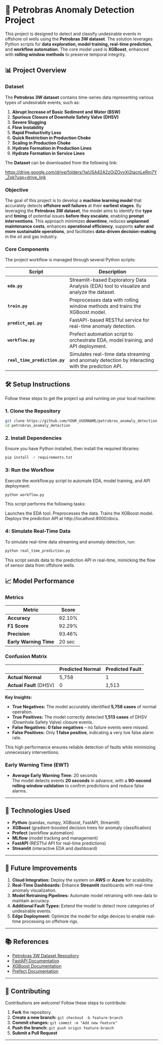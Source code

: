 # 🚢 Petrobras Anomaly Detection Project

This project is designed to detect and classify undesirable events in offshore oil wells using the **Petrobras 3W dataset**. The solution leverages Python scripts for **data exploration, model training, real-time prediction**, and **workflow automation**. The core model used is **XGBoost**, enhanced with **rolling window methods** to preserve temporal integrity.

## 📊 **Project Overview**

### **Dataset**

The **Petrobras 3W dataset** contains time-series data representing various types of undesirable events, such as:

1. **Abrupt Increase of Basic Sediment and Water (BSW)**
2. **Spurious Closure of Downhole Safety Valve (DHSV)**
3. **Severe Slugging**
4. **Flow Instability**
5. **Rapid Productivity Loss**
6. **Quick Restriction in Production Choke**
7. **Scaling in Production Choke**
8. **Hydrate Formation in Production Lines**
9. **Hydrate Formation in Service Lines**

The **Dataset** can be downloaded from the following link: 

https://drive.google.com/drive/folders/1wUSA42A2zOiZOyyXi2tacnLeRm7Y_Zok?usp=drive_link


### **Objective**

The goal of this project is to develop a **machine learning model** that accurately detects **offshore well failures** at their **earliest stages**. By leveraging the **Petrobras 3W dataset**, the model aims to identify the **type** and **timing** of potential issues **before they escalate**, enabling **prompt interventions**. This approach minimizes **downtime**, reduces **unplanned maintenance costs**, enhances **operational efficiency**, supports **safer and more sustainable operations**, and facilitates **data-driven decision-making** in the oil and gas industry.

### **Core Components**

The project workflow is managed through several Python scripts:

| **Script**                  | **Description**                                                                                         |
|------------------------------|---------------------------------------------------------------------------------------------------------|
| **`eda.py`**                | Streamlit-based Exploratory Data Analysis (EDA) tool to visualize and analyze the dataset.             |
| **`train.py`**              | Preprocesses data with rolling window methods and trains the XGBoost model.                            |
| **`predict_api.py`**        | FastAPI-based RESTful service for real-time anomaly detection.                                          |
| **`workflow.py`**           | Prefect automation script to orchestrate EDA, model training, and API deployment.                      |
| **`real_time_prediction.py`** | Simulates real-time data streaming and anomaly detection by interacting with the prediction API.        |

## 🛠️ **Setup Instructions**

Follow these steps to get the project up and running on your local machine:

### **1. Clone the Repository**

```bash
git clone https://github.com/YOUR_USERNAME/petrobras_anomaly_detection.git
cd petrobras_anomaly_detection
```

### **2. Install Dependencies**

Ensure you have Python installed, then install the required libraries:

```bash
pip install -r requirements.txt
```

### **3: Run the Workflow**

Execute the workflow.py script to automate EDA, model training, and API deployment:

```bash
python workflow.py
```
This script performs the following tasks:

Launches the EDA tool.
Preprocesses the data.
Trains the XGBoost model.
Deploys the prediction API at http://localhost:8000/docs.

### **4: Simulate Real-Time Data**

To simulate real-time data streaming and anomaly detection, run:

```bash
python real_time_prediction.py
```

This script sends data to the prediction API in real-time, mimicking the flow of sensor data from offshore wells.

## 📈 **Model Performance**

### **Metrics**

| **Metric**               | **Score**  |
|---------------------------|------------|
| **Accuracy**             | 92.10%     |
| **F1 Score**             | 92.29%     |
| **Precision**            | 93.46%     |
| **Early Warning Time**   | 20 sec     |

### **Confusion Matrix**

|                             | **Predicted Normal** | **Predicted Fault** |
|-----------------------------|----------------------|---------------------|
| **Actual Normal**           | 5,758                | 1                   |
| **Actual Fault** (DHSV)     | 0                    | 1,513               |

**Key Insights:**

- **True Negatives:** The model accurately identified **5,758 cases** of normal operation.
- **True Positives:** The model correctly detected **1,513 cases** of DHSV (Downhole Safety Valve) closure events.
- **False Negatives:** **0 false negatives** – no failure events were missed.
- **False Positives:** Only **1 false positive**, indicating a very low false alarm rate.

This high performance ensures reliable detection of faults while minimizing unnecessary interventions.

### **Early Warning Time (EWT)**

- **Average Early Warning Time:** 20 seconds  
  The model detects events **20 seconds** in advance, with a **90-second rolling window validation** to confirm predictions and reduce false alarms.

---

## 🚀 **Technologies Used**

- **Python** (pandas, numpy, XGBoost, FastAPI, Streamlit)
- **XGBoost** (gradient-boosted decision trees for anomaly classification)
- **Prefect** (workflow automation)
- **MLflow** (model tracking and management)
- **FastAPI** (RESTful API for real-time predictions)
- **Streamlit** (interactive EDA and dashboard)

---

## 🌱 **Future Improvements**

1. **Cloud Integration:** Deploy the system on **AWS** or **Azure** for scalability.
2. **Real-Time Dashboards:** Enhance **Streamlit** dashboards with real-time anomaly visualization.
3. **Model Retraining Pipelines:** Automate model retraining with new data to maintain accuracy.
4. **Additional Fault Types:** Extend the model to detect more categories of undesirable events.
5. **Edge Deployment:** Optimize the model for edge devices to enable real-time processing on offshore rigs.

---

## 📚 **References**

- [Petrobras 3W Dataset Repository](https://github.com/petrobras/3W/tree/main/dataset)
- [FastAPI Documentation](https://fastapi.tiangolo.com/)
- [XGBoost Documentation](https://xgboost.readthedocs.io/en/latest/)
- [Prefect Documentation](https://docs.prefect.io/)

---

## 👥 **Contributing**

Contributions are welcome! Follow these steps to contribute:

1. **Fork** the repository.
2. **Create a new branch:** `git checkout -b feature-branch`
3. **Commit changes:** `git commit -m "Add new feature"`
4. **Push the branch:** `git push origin feature-branch`
5. **Submit a Pull Request**

---

